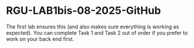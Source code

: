 # RGU-LAB1bis-08-2025-GitHub
The first lab ensures this (and also makes sure everything is working as expected). You can  complete Task 1 and Task 2 out of order if you prefer to work on your back end first.
